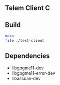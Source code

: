 Telem Client C
---

Build
---

```bash
make
file ./test-client
```

Dependencies
---

- libgpgme11-dev
- libgpgme11-error-dev
- libassuan-dev
